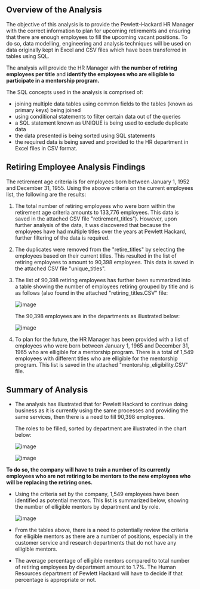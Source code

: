 ## Overview of the Analysis

The objective of this analysis is to provide the Pewlett-Hackard HR Manager with the correct information to plan for upcoming retirements and ensuring that there are enough employees to fill the upcoming vacant positions.
To do so, data modelling, engineering and analysis techniques will be used on data originally kept in Excel and CSV files which have been transferred in tables using SQL.

The analysis will provide the HR Manager with **the number of retiring employees per title** and **identify the employees who are elligible to participate in a mentorship program.**

The SQL concepts used in the analysis is comprised of:
- joining multiple data tables using common fields to the tables (known as primary keys) being joined
- using conditional statements to filter certain data out of the queries
- a SQL statement known as UNIQUE is being used to exclude duplicate data
- the data presented is being sorted using SQL statements
- the required data is being saved and provided to the HR department in Excel files in CSV  format.

## Retiring Employee Analysis Findings

The retirement age criteria is for employees born between January 1, 1952 and December 31, 1955.
Using the aboove criteria on the current employees list, the following are the results:

1.  The total number of retiring employees who were born within the retirement age criteria amounts to 133,776 employees.
    This data is saved in the attached CSV file "retirement_titles").
    However, upon further analysis of the data, it was discovered that because the employees have had multiple titles over the years at Pewlett Hackard, further filtering of the data is required.
    
2. The duplicates were removed from the "retire_titles" by selecting the employees based on their current titles. 
   This resulted in the list of retiring employees to amount to 90,398 employees.
   This data is saved in the attached CSV file "unique_titles".
   
3. The list of 90,398 retiring employees has further been summarized into a table showing the number of employees retiring grouped by title and is as follows (also found in the attached "retiring_titles.CSV" file:
     
     ![image](https://user-images.githubusercontent.com/82583576/121682005-8247b580-ca89-11eb-999b-b308c021c8c9.png)

    The 90,398 employees are in the departments as illustrated below:
    
    ![image](https://user-images.githubusercontent.com/82583576/121755629-a9cc6b80-cae5-11eb-91a7-462428096d18.png)


    

4.  To plan for the future, the HR Manager has been provided with a list of employees who were born between January 1, 1965 and December 31, 1965 who are elligible for a mentorship program. There is a total of 1,549 employees with different titles who are elligible for the mentorship program.
    This list is saved in the attached "mentorship_eligibility.CSV" file.
    
    
## Summary of Analysis
   
   - The analysis has illustrated that for Pewlett Hackard to continue doing business as it is currently using the same processes and providing the same services, then there is a need to fill 90,398 employees.
   
     The roles to be filled, sorted by department are illustrated in the chart below:
   
     ![image](https://user-images.githubusercontent.com/82583576/121759939-223b2880-caf6-11eb-9512-ff25478fcaab.png)
   
     ![image](https://user-images.githubusercontent.com/82583576/121759960-3ed76080-caf6-11eb-96eb-a7a7e8ac8009.png)

   
    
   **To do so, the company will have to train a number of its currently employees who are not retiring to be mentors to the new employees who will be replacing the retiring ones.**
   
   - Using the criteria set by the company, 1,549 employees have been identified as potential mentors. This list is summarized below, showing the number of elligible mentors by department and by role.
    
     ![image](https://user-images.githubusercontent.com/82583576/121759378-6da00780-caf3-11eb-9474-52a530333327.png)
     
   - From the tables above, there is a need to potentially review the criteria for elligible mentors as there are a number of positions, especially in the customer service and research departments that do not have any elligible mentors.
   - The average percentage of elligible mentors compared to total number of retiring employees by department amount to 1.7%. The Human Resources department of Pewlett Hackard will have to decide if that percentage is appropriate or not.    











